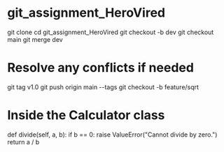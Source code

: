 # git_assignment_HeroVired
git clone <repository-url>
cd git_assignment_HeroVired
git checkout -b dev
git checkout main
git merge dev
# Resolve any conflicts if needed
git tag v1.0
git push origin main --tags
git checkout -b feature/sqrt
# Inside the Calculator class
def divide(self, a, b):
    if b == 0:
        raise ValueError("Cannot divide by zero.")
    return a / b
